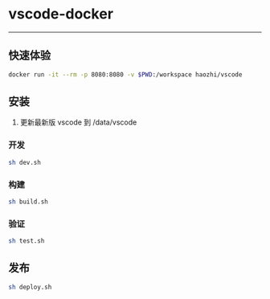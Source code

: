 # vscode-docker

----

## 快速体验

```bash
docker run -it --rm -p 8080:8080 -v $PWD:/workspace haozhi/vscode
```


## 安装

1. 更新最新版 vscode 到 /data/vscode

### 开发

```bash
sh dev.sh
```

### 构建

```bash
sh build.sh
```

### 验证

```bash
sh test.sh
```

## 发布

```bash
sh deploy.sh
```
